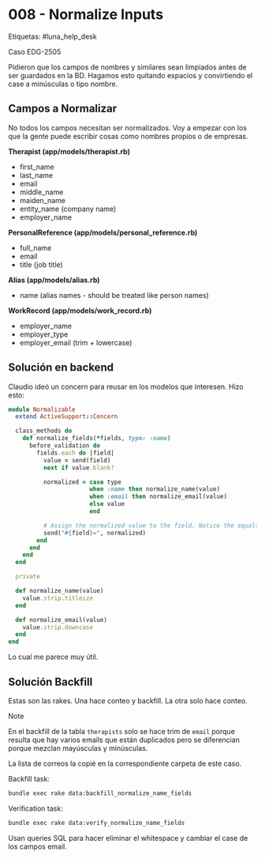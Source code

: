 # 008 - Normalize Inputs

Etiquetas: #luna_help_desk 

Caso EDG-2505

Pidieron que los campos de nombres y similares sean limpiados antes de ser guardados en la BD. Hagamos esto quitando espacios y convirtiendo el case a minúsculas o tipo nombre.

## Campos a Normalizar

No todos los campos necesitan ser normalizados. Voy a empezar con los que la gente puede escribir cosas como nombres propios o de empresas.

**Therapist (app/models/therapist.rb)**

- first_name
- last_name
- email
- middle_name
- maiden_name
- entity_name (company name)
- employer_name

**PersonalReference (app/models/personal_reference.rb)**

- full_name
- email
- title (job title)

**Alias (app/models/alias.rb)**

- name (alias names - should be treated like person names)

**WorkRecord (app/models/work_record.rb)**

- employer_name
- employer_type
- employer_email (trim + lowercase)

## Solución en backend

Claudio ideó un concern para reusar en los modelos que interesen. Hizo esto:
```ruby
module Normalizable
  extend ActiveSupport::Concern

  class_methods do
    def normalize_fields(*fields, type: :name)
      before_validation do
        fields.each do |field|
          value = send(field)
          next if value.blank?

          normalized = case type
                       when :name then normalize_name(value)
                       when :email then normalize_email(value)
                       else value
                       end

          # Assign the normalized value to the field. Notice the equals sign.
          send("#{field}=", normalized)
        end
      end
    end
  end

  private

  def normalize_name(value)
    value.strip.titleize
  end

  def normalize_email(value)
    value.strip.downcase
  end
end
```

Lo cual me parece muy útil.

## Solución Backfill

Estas son las rakes. Una hace conteo y backfill. La otra solo hace conteo.

> [!Note]
> En el backfill de la tabla `therapists` solo se hace trim de `email` porque resulta que hay varios emails que están duplicados pero se diferencian porque mezclan mayúsculas y minúsculas.
>
> La lista de correos la copié en la correspondiente carpeta de este caso.

Backfill task:
```bash
bundle exec rake data:backfill_normalize_name_fields
```

Verification task:
```bash
bundle exec rake data:verify_normalize_name_fields
```

Usan queries SQL para hacer eliminar el whitespace y cambiar el case de los campos email.